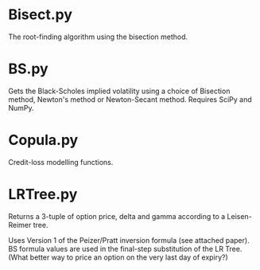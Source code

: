 Bisect.py
=================
The root-finding algorithm using the bisection method.

BS.py
========
Gets the Black-Scholes implied volatility using a choice of Bisection method, Newton's method or Newton-Secant method.
Requires SciPy and NumPy.

Copula.py
=======
Credit-loss modelling functions.

LRTree.py
=======
Returns a 3-tuple of option price, delta and gamma according to a Leisen-Reimer tree.

Uses Version 1 of the Peizer/Pratt inversion formula (see attached paper).
BS formula values are used in the final-step substitution of the LR Tree.
(What better way to price an option on the very last day of expiry?)
